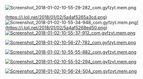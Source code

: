 ![Screenshot_2018-01-02-10-55-29-282_com.gyfzyt.mem.png](https://i.loli.net/2018/01/02/5a4af5265a3cd.png)

(https://i.loli.net/2018/01/02/5a4af5265a3cd.png)
![Screenshot_2018-01-02-10-55-34-948_com.gyfzyt.mem.png](https://i.loli.net/2018/01/02/5a4af5268ed50.png)](https://i.loli.net/2018/01/02/5a4af5268ed50.png)
[![Screenshot_2018-01-02-10-55-37-912_com.gyfzyt.mem.png](https://i.loli.net/2018/01/02/5a4af529ec11b.png)](https://i.loli.net/2018/01/02/5a4af529ec11b.png)



[![Screenshot_2018-01-02-10-56-27-782_com.gyfzyt.mem.png](https://i.loli.net/2018/01/02/5a4af52a1297b.png)](https://i.loli.net/2018/01/02/5a4af52a1297b.png)



[![Screenshot_2018-01-02-10-55-55-882_com.gyfzyt.mem.png](https://i.loli.net/2018/01/02/5a4af52d2ca80.png)](https://i.loli.net/2018/01/02/5a4af52d2ca80.png)





[![Screenshot_2018-01-02-10-55-52-294_com.gyfzyt.mem.png](https://i.loli.net/2018/01/02/5a4af52d7ac48.png)](https://i.loli.net/2018/01/02/5a4af52d7ac48.png)





[![Screenshot_2018-01-02-10-56-24-504_com.gyfzyt.mem.png](https://i.loli.net/2018/01/02/5a4af52dc8280.png)](https://i.loli.net/2018/01/02/5a4af52dc8280.png)